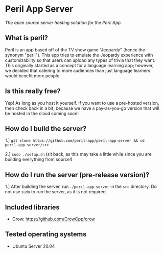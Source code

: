 # Peril App Server

*The open source server hosting solution for the Peril App.*

## What is peril?

Peril is an app based off of the TV show game "Jeopardy" (hence the synonym "peril"). This app tries to emulate the Jeopardy experience with customizability so that users can upload any types of trivia that they want. This originally started as a concept for a language learning app; however, we decided that catering to more audiences than just language learners would benefit more people.

## Is this really free?

Yep! As long as you host it yourself. If you want to use a pre-hosted version, then check back in a bit, because we have a pay-as-you-go version that will be hosted in the cloud coming soon!

## How do I build the server?

1.] `git clone https://github.com/peril-app/peril-app-server && cd peril-app-server/src`

2.] `sudo ./setup.sh` (sit back, as this may take a little while since you are building everything from source!)

## How do I run the server (pre-release version)?

1.] After building the server, run `./peril-app-server` in the `src` directory. Do not use `sudo` to run the server, as it is not required.

## Included libraries

- Crow: https://github.com/CrowCpp/crow

## Tested operating systems

- Ubuntu Server 20.04
